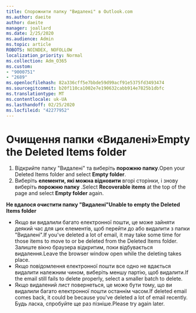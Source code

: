 ```yaml
---
title: Спорожнити папку "Видалені" в Outlook.com
ms.author: daeite
author: daeite
manager: joallard
ms.date: 2/25/2020
ms.audience: Admin
ms.topic: article
ROBOTS: NOINDEX, NOFOLLOW
localization_priority: Normal
ms.collection: Adm_O365
ms.custom:
- "9000751"
- "2689"
ms.openlocfilehash: 82a336cff5e7bbde59d99acf91e5375fd3493474
ms.sourcegitcommit: b20f110ca1002e7e190632cabb914e7825b1dbfc
ms.translationtype: MT
ms.contentlocale: uk-UA
ms.lasthandoff: 02/25/2020
ms.locfileid: "42277952"
---
```

# <a name="empty-the-deleted-items-folder"></a><span data-ttu-id="4dace-102">Очищення папки «Видалені»</span><span class="sxs-lookup"><span data-stu-id="4dace-102">Empty the Deleted Items folder</span></span>

1. <span data-ttu-id="4dace-103">Відкрийте папку "Видалені" та виберіть **порожню папку**.</span><span class="sxs-lookup"><span data-stu-id="4dace-103">Open your Deleted Items folder and select **Empty folder**.</span></span>
2. <span data-ttu-id="4dace-104">Виберіть **елементи, які можна відновити** вгорі сторінки, і знову виберіть **порожню папку** .</span><span class="sxs-lookup"><span data-stu-id="4dace-104">Select **Recoverable items** at the top of the page and select **Empty folder** again.</span></span>

<span data-ttu-id="4dace-105">**Не вдалося очистити папку "Видалені"**</span><span class="sxs-lookup"><span data-stu-id="4dace-105">**Unable to empty the Deleted Items folder**</span></span>

- <span data-ttu-id="4dace-106">Якщо ви видалили багато електронної пошти, це може зайняти деякий час для цих елементів, щоб перейти до або видалити з папки "Видалені".</span><span class="sxs-lookup"><span data-stu-id="4dace-106">If you've deleted a lot of email, it may take some time for those items to move to or be deleted from the Deleted Items folder.</span></span> <span data-ttu-id="4dace-107">Залиште вікно браузера відкритим, поки відбувається видалення.</span><span class="sxs-lookup"><span data-stu-id="4dace-107">Leave the browser window open while the deleting takes place.</span></span>
- <span data-ttu-id="4dace-108">Якщо повідомлення електронної пошти все одно не вдається видалити належним чином, виберіть меншу партію, щоб видалити.</span><span class="sxs-lookup"><span data-stu-id="4dace-108">If the email still fails to delete properly, select a smaller batch to delete.</span></span>
- <span data-ttu-id="4dace-109">Якщо видалений лист повернеться, це може бути тому, що ви видалили багато електронної пошти останнім часом.</span><span class="sxs-lookup"><span data-stu-id="4dace-109">If deleted email comes back, it could be because you've deleted a lot of email recently.</span></span> <span data-ttu-id="4dace-110">Будь ласка, спробуйте ще раз пізніше.</span><span class="sxs-lookup"><span data-stu-id="4dace-110">Please try again later.</span></span>